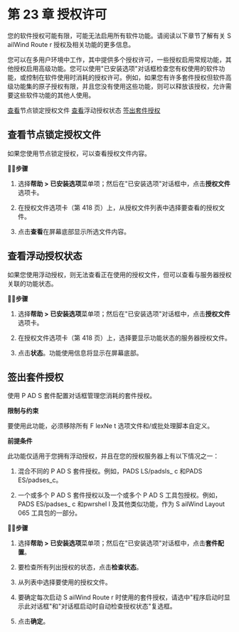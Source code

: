 # 第 23 章 授权许可

您的软件授权可能有限，可能无法启用所有软件功能。请阅读以下章节了解有关 S ailWind Route r 授权及相关功能的更多信息。

您可以在多用户环境中工作，其中提供多个授权许可，一些授权启用常规功能，其他授权启用高级功能。您可以使用"已安装选项"对话框检查您有权使用的软件功能，或控制在软件使用时消耗的授权许可。例如，如果您有许多套件授权但软件高级功能集的原子授权有限，并且您没有使用这些功能，则可以释放该授权，允许需要这些软件功能的其他人使用。

[查看](#page-0-0)节点锁定授权文件 [查看](#page-0-1)浮动授权状态 [签出套件授权](#page-1-0)

## 查看节点锁定授权文件

如果您使用节点锁定授权，可以查看授权文件内容。

🏃‍♂️‍**步骤**

1. 选择**帮助 > 已安装选项**菜单项；然后在"已安装选项"对话框中，点击**授权文件**选项卡。

2. 在授权文件选项卡（第 418 页）上，从授权文件列表中选择要查看的授权文件。

3. 点击**查看**在屏幕底部显示所选文件内容。

## 查看浮动授权状态

如果您使用浮动授权，则无法查看正在使用的授权文件，但可以查看与服务器授权关联的功能状态。

🏃‍♂️‍**步骤**

1. 选择**帮助 > 已安装选项**菜单项；然后在"已安装选项"对话框中，点击**授权文件**选项卡。

2. 在授权文件选项卡（第 418 页）上，选择要显示功能状态的服务器授权文件。

3. 点击**状态**。功能使用信息将显示在屏幕底部。

## 签出套件授权

使用 P AD S 套件配置对话框管理您消耗的套件授权。

**限制与约束**

要使用此功能，必须移除所有 F lexNe t 选项文件和/或批处理脚本自定义。

**前提条件**

此功能仅适用于您拥有浮动授权，并且在您的授权服务器上有以下情况之一：

1. 混合不同的 P AD S 套件授权。例如，PADS LS/padsls_ c 和PADS ES/padses_c。

2. 一个或多个 P AD S 套件授权以及一个或多个 P AD S 工具包授权。例如，PADS ES/padses_ c 和pwrshel l 及其他类似功能，作为 S ailWind Layout 065 工具包的一部分。

🏃‍♂️‍**步骤**

1. 选择**帮助 > 已安装选项**菜单项；然后在"已安装选项"对话框中，点击**套件配置**。

2. 要检查所有列出授权的状态，点击**检查状态**。

3. 从列表中选择要使用的授权文件。

4. 要确定每次启动 S ailWind Route r 时使用的套件授权，请选中"程序启动时显示此对话框"和"对话框启动时自动检查授权状态"复选框。

5. 点击**确定**。